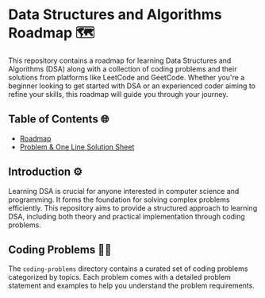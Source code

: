 # Data Structures and Algorithms Roadmap 🗺️

This repository contains a roadmap for learning Data Structures and Algorithms (DSA) along with a collection of coding problems and their solutions from platforms like LeetCode and GeetCode. Whether you're a beginner looking to get started with DSA or an experienced coder aiming to refine your skills, this roadmap will guide you through your journey.

## Table of Contents 🌐

- [Roadmap](https://neetcode.io/roadmap)
- [Problem & One Line Solution Sheet](https://docs.google.com/spreadsheets/d/1tcXjf2iiGiB19LLqgjwDMTGq5JNgHc5IsKlW5IVjLS8/edit#gid=514148269)

## Introduction ⚙️

Learning DSA is crucial for anyone interested in computer science and programming. It forms the foundation for solving complex problems efficiently. This repository aims to provide a structured approach to learning DSA, including both theory and practical implementation through coding problems.

## Coding Problems 🧑‍💻

The `coding-problems` directory contains a curated set of coding problems categorized by topics. Each problem comes with a detailed problem statement and examples to help you understand the problem requirements.
